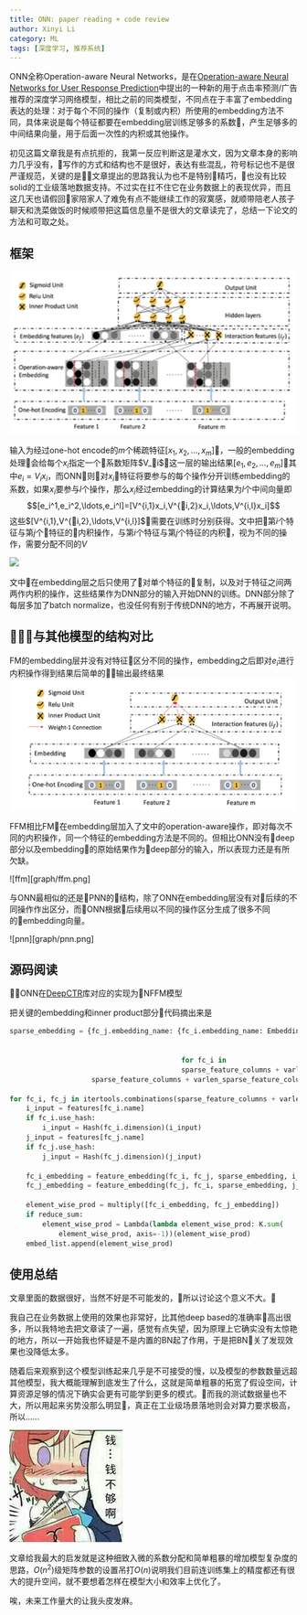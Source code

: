 ```yaml
---
title: ONN: paper reading + code review
author: Xinyi Li
category: ML
tags: [深度学习, 推荐系统]
---
```


ONN全称Operation-aware Neural Networks，是在[Operation-aware Neural Networks for User Response Prediction](https://arxiv.org/abs/1904.12579)中提出的一种新的用于点击率预测/广告推荐的深度学习网络模型，相比之前的同类模型，不同点在于丰富了embedding表达的处理：对于每个不同的操作（复制或内积）所使用的embedding方法不同，具体来说是每个特征都要在embedding层训练足够多的系数，产生足够多的中间结果向量，用于后面一次性的内积或其他操作。


初见这篇文章我是有点抗拒的，我第一反应判断这是灌水文，因为文章本身的影响力几乎没有，写作的方式和结构也不是很好，表达有些混乱，符号标记也不是很严谨规范，关键的是文章提出的思路我认为也不是特别精巧，也没有比较solid的工业级落地数据支持。不过实在扛不住它在业务数据上的表现优异，而且这几天也请假回家陪家人了难免有点不能继续工作的寂寞感，就顺带陪老人孩子聊天和洗菜做饭的时候顺带把这篇信息量不是很大的文章读完了，总结一下论文的方法和可取之处。

## 框架

![](onn_arch.png)

输入为经过one-hot encode的$m$个稀疏特征$[x_1,x_2,\ldots,x_m]$，一般的embedding处理会给每个$x_i$指定一个系数矩阵$V_i$，这一层的输出结果$[e_1,e_2,\ldots,e_m]$其中$e_i=V_i x_i$，而ONN则对$x_i$特征将要参与的每个操作分开训练embedding的系数，如果$x_i$要参与$l$个操作，那么$x_i$经过embedding的计算结果为$l$个中间向量即 $$[e_i^1,e_i^2,\ldots,e_i^l]=[V^{i,1}x_i,V^{i,2}x_i,\ldots,V^{i,l}x_i]$$这些$[V^{i,1},V^{i,2},\ldots,V^{i,l}]$需要在训练时分别获得。文中把第$i$个特征与第$j$个特征的内积操作，与第$i$个特征与第$j$个特征的内积，视为不同的操作，需要分配不同的$V$

![](embed_comp.png)

文中在embedding层之后只使用了对单个特征的复制，以及对于特征之间两两作内积的操作，这些结果作为DNN部分的输入开始DNN的训练。DNN部分除了每层多加了batch normalize，也没任何有别于传统DNN的地方，不再展开说明。

## 与其他模型的结构对比

FM的embedding层并没有对特征区分不同的操作，embedding之后即对$e_i$进行内积操作得到结果后简单的输出最终结果
![fnn](graph/fnn.png)

FFM相比FM在embedding层加入了文中的operation-aware操作，即对每次不同的内积操作，同一个特征的embedding方法是不同的。但相比ONN没有deep部分以及embedding的原始结果作为deep部分的输入，所以表现力还是有所欠缺。

![ffm][graph/ffm.png]

与ONN最相似的还是PNN的结构，除了ONN在embedding层没有对后续的不同操作作出区分，而ONN根据后续用以不同的操作区分生成了很多不同的embedding向量。

![pnn][graph/pnn.png]

## 源码阅读

ONN在[DeepCTR](https://github.com/shenweichen/DeepCTR)库对应的实现为NFFM模型

把关键的embedding和inner product部分代码摘出来是

```py
sparse_embedding = {fc_j.embedding_name: {fc_i.embedding_name: Embedding(fc_j.dimension, embedding_size, embeddings_initializer=RandomNormal(mean=0.0, stddev=0.0001, seed=seed), embeddings_regularizer=l2(l2_reg_embedding), mask_zero=isinstance(fc_j, VarLenSparseFeat),
                                                                         name='sparse_emb_' + str(
                                                                             fc_j.embedding_name) + '_' + fc_i.embedding_name)
                                          for fc_i in
                                          sparse_feature_columns + varlen_sparse_feature_columns} for fc_j in
                    sparse_feature_columns + varlen_sparse_feature_columns}

for fc_i, fc_j in itertools.combinations(sparse_feature_columns + varlen_sparse_feature_columns, 2):
    i_input = features[fc_i.name]
    if fc_i.use_hash:
        i_input = Hash(fc_i.dimension)(i_input)
    j_input = features[fc_j.name]
    if fc_j.use_hash:
        j_input = Hash(fc_j.dimension)(j_input)

    fc_i_embedding = feature_embedding(fc_i, fc_j, sparse_embedding, i_input)
    fc_j_embedding = feature_embedding(fc_j, fc_i, sparse_embedding, j_input)

    element_wise_prod = multiply([fc_i_embedding, fc_j_embedding])
    if reduce_sum:
        element_wise_prod = Lambda(lambda element_wise_prod: K.sum(
            element_wise_prod, axis=-1))(element_wise_prod)
    embed_list.append(element_wise_prod)
```

## 使用总结

文章里面的数据很好，当然不好是不可能发的，所以讨论这个意义不大。

我自己在业务数据上使用的效果也非常好，比其他deep based的准确率高出很多，所以我特地去把文章读了一遍，感觉有点失望，因为原理上它确实没有太惊艳的地方，所以一开始我也怀疑是不是内置的BN起了作用，于是把BN关了发现效果也没降低太多。

随着后来观察到这个模型训练起来几乎是不可接受的慢，以及模型的参数数量远超其他模型，我大概能理解到底发生了什么，这就是简单粗暴的拓宽了假设空间，计算资源足够的情况下确实会更有可能学到更多的模式。而我的测试数据量也不大，所以用起来劣势没那么明显，真正在工业级场景落地则会对算力要求极高，所以……

![](no_money.jpg)

文章给我最大的启发就是这种细致入微的系数分配和简单粗暴的增加模型复杂度的思路，$O(n^2)$级矩阵参数的设置吊打$O(n)$说明我们目前连训练集上的精度都还有很大的提升空间，就不要想着怎样在模型大小和效率上优化了。

唉，未来工作量大的让我头皮发麻。
